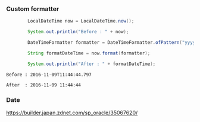 ### Custom formatter
```Java
        LocalDateTime now = LocalDateTime.now();

        System.out.println("Before : " + now);

        DateTimeFormatter formatter = DateTimeFormatter.ofPattern("yyyy-MM-dd HH:mm:ss");

        String formatDateTime = now.format(formatter);

        System.out.println("After : " + formatDateTime);
```
```
Before : 2016-11-09T11:44:44.797

After  : 2016-11-09 11:44:44
```

### Date
https://builder.japan.zdnet.com/sp_oracle/35067620/